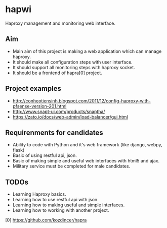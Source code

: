 hapwi
=====

Haproxy management and monitoring web interface.

## Aim
- Main aim of this project is making a web application which can manage haproxy.
- It should make all configuration steps with user interface.
- It should support all monitoring steps with haproxy socket.
- It should be a frontend of hapra[0] project.

## Project examples
- http://conheotiensinh.blogspot.com/2011/12/config-haproxy-with-pfsense-version-201.html
- http://www.snapt-ui.com/products/snaptha/
- https://zato.io/docs/web-admin/load-balancer/gui.html

## Requirenments for candidates
- Ability to code with Python and it's web framework (like django, webpy, flask)
- Basic of using restful api, json.
- Basic of making simple and useful web interfaces with html5 and ajax.
- Military service must be completed for male candidates.

## TODOs
- Learning Haproxy basics.
- Learning how to use restful api with json.
- Learning how to making useful and simple interfaces.
- Learning how to working with another project.


[0] https://github.com/kozdincer/hapra
